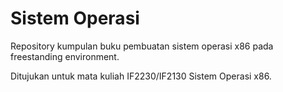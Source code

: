 # Sistem Operasi

Repository kumpulan buku pembuatan sistem operasi x86 pada freestanding environment.

Ditujukan untuk mata kuliah IF2230/IF2130 Sistem Operasi x86.
